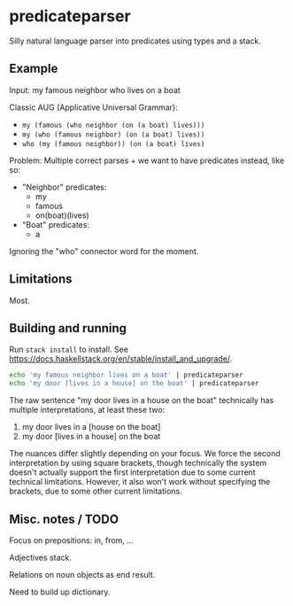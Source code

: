 # predicateparser

Silly natural language parser into predicates using types and a stack.


## Example

Input: my famous neighbor who lives on a boat

Classic AUG (Applicative Universal Grammar):
  - `my (famous (who neighbor (on (a boat) lives)))`
  - `my (who (famous neighbor) (on (a boat) lives))`
  - `who (my (famous neighbor)) (on (a boat) lives)`

Problem: Multiple correct parses + we want to have predicates instead,
like so:

- "Neighbor" predicates:
  - my
  - famous
  - on(boat)(lives)
- "Boat" predicates:
  - a

Ignoring the "who" connector word for the moment.


## Limitations

Most.


## Building and running

Run `stack install` to install.  See
<https://docs.haskellstack.org/en/stable/install_and_upgrade/>.

```sh
echo 'my famous neighbor lives on a boat' | predicateparser
echo 'my door [lives in a house] on the boat' | predicateparser
```

The raw sentence "my door lives in a house on the boat" technically has
multiple interpretations, at least these two:

  1. my door lives in a [house on the boat]
  2. my door [lives in a house] on the boat

The nuances differ slightly depending on your focus.  We force the
second interpretation by using square brackets, though technically the
system doesn't actually support the first interpretation due to some
current technical limitations. However, it also won't work without
specifying the brackets, due to some other current limitations.


## Misc. notes / TODO

Focus on prepositions: in, from, ...

Adjectives stack.

Relations on noun objects as end result.

Need to build up dictionary.
